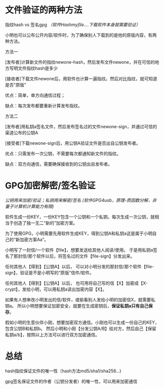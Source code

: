 文件验证的两种方法
================================

指纹hash vs 签名gpg
*（软件Hashmyfile....下载软件本身就需要验证）*


小明也可以公布公开内容/软件时，为了确保别人下载到的是他的原版内容，有两种方法。

方法一

[发布者]计算新文件的指纹newone-hash，然后发布文件newone，并在可信的地方写明文件指纹hash是多少

[接收者]下载文件newone后，用软件也计算一遍指纹。然后对比指纹，就可知道是否“原版”

优点：简单，单方向通信过程；

缺点：每次发布都要重新计算发布指纹。

方法二

[发布者]用私钥a签名文件，然后发布签名过的文件newone-sign，并通过可信的渠道公布的公钥A

[接受者]下载newone-sign后，用公钥A验证文件是否出自公钥发布者。

优点：只需发布一次公钥，不需要每次都通知新文件的指纹。

缺点：双方向通信，需要确保接收到的公钥出自发布者。



GPG加密解密/签名验证
================================
*公钥用来加密/验证；私钥用来解密/签名*
*(软件GPG4usb，原理-质因数分解，非量子计算机计算能力有限)*

软件生成一份KEY，一份KEY包含一个公钥和一个私钥。每次生成一次公钥，就相当于创造了独一无二“新的”加密方案。

为了使用GPG，小明需要先用软件生成KEY，得到公钥A和私钥a这是属于小明自己的“新加密方案Aa”。

小明写了一封信/一个软件【file】，想要发送给其他人阅读/使用。
于是用私钥a签名了那封信/那个软件以后，将签名过的文件【file-sign】分发出来。

任何其他人【得到】【公钥A】以后，
可以对小明分发的那封信/那个软件【file-sign】，验证是不是小明写的“原版”信件/软件。

任何其他人【得到】【公钥A】以后，
也可用将自己写的信【X】加密成【X-crypt】，发给小明，可以用私钥a读出加密内容【X】。


如果有人想串改小明发出的信/软件，或偷看别人发给小明的加密信X，就需要私钥a。
所以小明想要保证加密安全，就要在生成密钥后，**保证私钥a只有自己保存**。

假如小明的生意伙伴小刚，想要加密双方通信。小刚也可以生成一份自己的KEY，包含公钥B和私钥b。
然后小明和小刚【分发公钥A/B】给对方，然后自己【保留私钥a/b】，按照以上方法可以进行双方加密通信。


总结
=============================

hash指纹保证文件的唯一性（hash方法md5/sha1/sha256...)

gpg签名保证文件的作者（公钥分发者）的唯一性，可以用来加密通信
